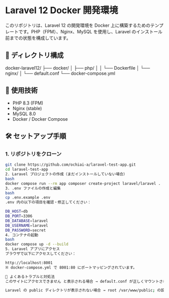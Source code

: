 # Laravel 12 Docker 開発環境

このリポジトリは、Laravel 12 の開発環境を Docker 上に構築するためのテンプレートです。PHP（FPM）、Nginx、MySQL を使用し、Laravel のインストール前までの状態を構成しています。

## 📁 ディレクトリ構成

docker-laravel12/
├── docker/
│   ├── php/
│   │   └── Dockerfile
│   └── nginx/
│       └── default.conf
└── docker-compose.yml


## 🚀 使用技術

- PHP 8.3 (FPM)
- Nginx (stable)
- MySQL 8.0
- Docker / Docker Compose

## 🛠 セットアップ手順

### 1. リポジトリをクローン

```bash
git clone https://github.com/ochiai-a/laravel-test-app.git
cd laravel-test-app
2. Laravel プロジェクトの作成（まだインストールしていない場合）
bash
docker compose run --rm app composer create-project laravel/laravel .
3. .env ファイルの作成と編集
bash
cp .env.example .env
.env 内の以下の項目を確認・修正してください：

DB_HOST=db
DB_PORT=3306
DB_DATABASE=laravel
DB_USERNAME=laravel
DB_PASSWORD=secret
4. コンテナの起動
bash
docker compose up -d --build
5. Laravel アプリにアクセス
ブラウザで以下にアクセスしてください：

http://localhost:8001
※ docker-compose.yml で 8001:80 にポートマッピングされています。

🧪 よくあるトラブルと対処法
このサイトにアクセスできません と表示される場合 → default.conf が正しくマウントされているか、Nginx の設定が正しいか確認してください。

Laravel の public ディレクトリが表示されない場合 → root /var/www/public; の設定と Laravel のインストール先を確認してください。
